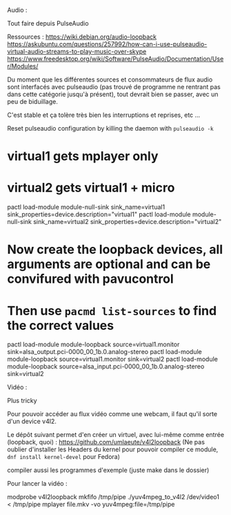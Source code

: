 Audio :

Tout faire depuis PulseAudio

Ressources :
https://wiki.debian.org/audio-loopback
https://askubuntu.com/questions/257992/how-can-i-use-pulseaudio-virtual-audio-streams-to-play-music-over-skype
https://www.freedesktop.org/wiki/Software/PulseAudio/Documentation/User/Modules/

Du moment que les différentes sources et consommateurs de flux audio sont interfacés avec pulseaudio (pas trouvé de programme ne rentrant pas dans cette catégorie jusqu'à présent), tout devrait bien se passer, avec un peu de biduillage.

C'est stable et ça tolère très bien les interruptions et reprises, etc ...

Reset pulseaudio configuration by killing the daemon with `pulseaudio -k`

# virtual1 gets mplayer only
# virtual2 gets virtual1 + micro
pactl load-module module-null-sink sink_name=virtual1 sink_properties=device.description="virtual1"
pactl load-module module-null-sink sink_name=virtual2 sink_properties=device.description="virtual2"

# Now create the loopback devices, all arguments are optional and can be convifured with pavucontrol
# Then use `pacmd list-sources` to find the correct values
pactl load-module module-loopback source=virtual1.monitor sink=alsa_output.pci-0000_00_1b.0.analog-stereo
pactl load-module module-loopback source=virtual1.monitor sink=virtual2
pactl load-module module-loopback source=alsa_input.pci-0000_00_1b.0.analog-stereo sink=virtual2



Vidéo :

Plus tricky

Pour pouvoir accéder au flux vidéo comme une webcam, il faut qu'il sorte d'un device v4l2.

Le dépôt suivant permet d'en créer un virtuel, avec lui-même comme entrée (loopback, quoi) :
https://github.com/umlaeute/v4l2loopback
(Ne pas oublier d'installer les Headers du kernel pour pouvoir compiler ce module, `dnf install kernel-devel` pour Fedora)

compiler aussi les programmes d'exemple (juste make dans le dossier)

Pour lancer la vidéo :

modprobe v4l2loopback
mkfifo /tmp/pipe
./yuv4mpeg_to_v4l2 /dev/video1 < /tmp/pipe
mplayer file.mkv -vo yuv4mpeg:file=/tmp/pipe
